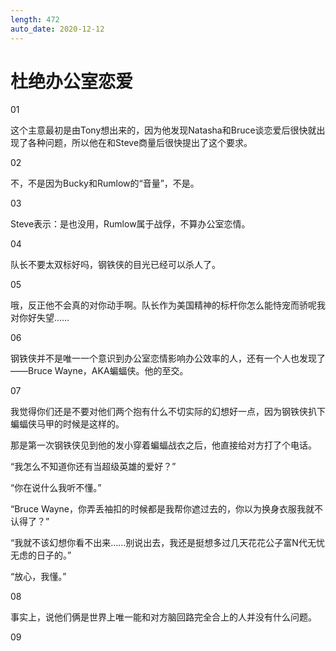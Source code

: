 ```yaml
---
length: 472
auto_date: 2020-12-12
---
```


# 杜绝办公室恋爱

01

这个主意最初是由Tony想出来的，因为他发现Natasha和Bruce谈恋爱后很快就出现了各种问题，所以他在和Steve商量后很快提出了这个要求。

02

不，不是因为Bucky和Rumlow的“音量”，不是。

03

Steve表示：是也没用，Rumlow属于战俘，不算办公室恋情。

04

队长不要太双标好吗，钢铁侠的目光已经可以杀人了。

05

哦，反正他不会真的对你动手啊。队长作为美国精神的标杆你怎么能恃宠而骄呢我对你好失望……

06

钢铁侠并不是唯一一个意识到办公室恋情影响办公效率的人，还有一个人也发现了——Bruce Wayne，AKA蝙蝠侠。他的至交。

07

我觉得你们还是不要对他们两个抱有什么不切实际的幻想好一点，因为钢铁侠扒下蝙蝠侠马甲的时候是这样的。

那是第一次钢铁侠见到他的发小穿着蝙蝠战衣之后，他直接给对方打了个电话。

“我怎么不知道你还有当超级英雄的爱好？”

“你在说什么我听不懂。”

“Bruce Wayne，你弄丢袖扣的时候都是我帮你遮过去的，你以为换身衣服我就不认得了？”

“我就不该幻想你看不出来……别说出去，我还是挺想多过几天花花公子富N代无忧无虑的日子的。”

“放心，我懂。”

08

事实上，说他们俩是世界上唯一能和对方脑回路完全合上的人并没有什么问题。

09

